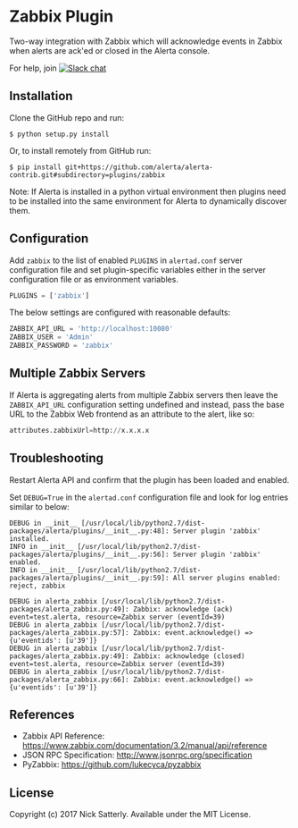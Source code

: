 Zabbix Plugin
=============

Two-way integration with Zabbix which will acknowledge events in
Zabbix when alerts are ack'ed or closed in the Alerta console.

For help, join [![Slack chat](https://img.shields.io/badge/chat-on%20slack-blue?logo=slack)](https://slack.alerta.dev)

Installation
------------

Clone the GitHub repo and run:

    $ python setup.py install

Or, to install remotely from GitHub run:

    $ pip install git+https://github.com/alerta/alerta-contrib.git#subdirectory=plugins/zabbix

Note: If Alerta is installed in a python virtual environment then plugins
need to be installed into the same environment for Alerta to dynamically
discover them.

Configuration
-------------

Add `zabbix` to the list of enabled `PLUGINS` in `alertad.conf`
server configuration file and set plugin-specific variables either in
the server configuration file or as environment variables.

```python
PLUGINS = ['zabbix']
```

The below settings are configured with reasonable defaults:

```python
ZABBIX_API_URL = 'http://localhost:10080'
ZABBIX_USER = 'Admin'
ZABBIX_PASSWORD = 'zabbix'
```

Multiple Zabbix Servers
-----------------------

If Alerta is aggregating alerts from multiple Zabbix servers then leave
the `ZABBIX_API_URL` configuration setting undefined and instead, pass
the base URL to the Zabbix Web frontend as an attribute to the alert,
like so:

```python
attributes.zabbixUrl=http://x.x.x.x
```

Troubleshooting
---------------

Restart Alerta API and confirm that the plugin has been loaded and enabled.

Set `DEBUG=True` in the `alertad.conf` configuration file and look for log
entries similar to below:

```
DEBUG in __init__ [/usr/local/lib/python2.7/dist-packages/alerta/plugins/__init__.py:48]: Server plugin 'zabbix' installed.
INFO in __init__ [/usr/local/lib/python2.7/dist-packages/alerta/plugins/__init__.py:56]: Server plugin 'zabbix' enabled.
INFO in __init__ [/usr/local/lib/python2.7/dist-packages/alerta/plugins/__init__.py:59]: All server plugins enabled: reject, zabbix
```
```
DEBUG in alerta_zabbix [/usr/local/lib/python2.7/dist-packages/alerta_zabbix.py:49]: Zabbix: acknowledge (ack) event=test.alerta, resource=Zabbix server (eventId=39)
DEBUG in alerta_zabbix [/usr/local/lib/python2.7/dist-packages/alerta_zabbix.py:57]: Zabbix: event.acknowledge() => {u'eventids': [u'39']}
DEBUG in alerta_zabbix [/usr/local/lib/python2.7/dist-packages/alerta_zabbix.py:49]: Zabbix: acknowledge (closed) event=test.alerta, resource=Zabbix server (eventId=39)
DEBUG in alerta_zabbix [/usr/local/lib/python2.7/dist-packages/alerta_zabbix.py:66]: Zabbix: event.acknowledge() => {u'eventids': [u'39']}
```

References
----------

  * Zabbix API Reference: https://www.zabbix.com/documentation/3.2/manual/api/reference
  * JSON RPC Specification: http://www.jsonrpc.org/specification
  * PyZabbix: https://github.com/lukecyca/pyzabbix

License
-------

Copyright (c) 2017 Nick Satterly. Available under the MIT License.
